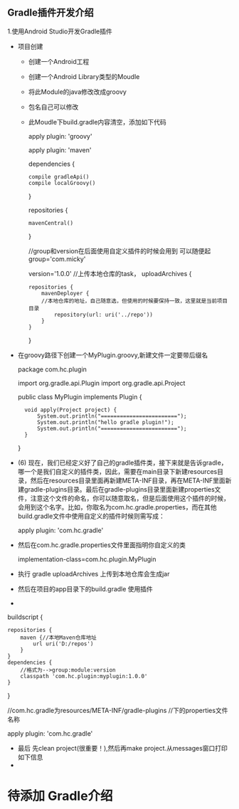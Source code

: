 ## Gradle插件开发介绍

1.使用Android Studio开发Gradle插件


- 项目创建
  - 创建一个Android工程
  - 创建一个Android Library类型的Moudle
  - 将此Module的java修改改成groovy
  - 包名自己可以修改
  - 此Moudle下build.gradle内容清空，添加如下代码
  
  
    apply plugin: 'groovy'

    apply plugin: 'maven'
    
    dependencies {

        compile gradleApi()
        compile localGroovy()
    }
    
    repositories {
    
        mavenCentral()
    }
    
    //group和version在后面使用自定义插件的时候会用到 可以随便起
    group='com.micky'
    
    version='1.0.0'
    //上传本地仓库的task，
    uploadArchives {
    
        repositories {
            mavenDeployer {
            //本地仓库的地址，自己随意选，但使用的时候要保持一致，这里就是当前项目目录
                repository(url: uri('../repo'))
            }
        }
    }
-
    在groovy路径下创建一个MyPlugin.groovy,新建文件一定要带后缀名
    
    
    package  com.hc.plugin

    import org.gradle.api.Plugin
    import org.gradle.api.Project
    
    public class MyPlugin implements Plugin<Project> {
    
        void apply(Project project) {
            System.out.println("========================");
            System.out.println("hello gradle plugin!");
            System.out.println("========================");
        }
    }
- (6) 现在，我们已经定义好了自己的gradle插件类，接下来就是告诉gradle，哪一个是我们自定义的插件类，因此，需要在main目录下新建resources目录，然后在resources目录里面再新建META-INF目录，再在META-INF里面新建gradle-plugins目录。最后在gradle-plugins目录里面新建properties文件，注意这个文件的命名，你可以随意取名，但是后面使用这个插件的时候，会用到这个名字。比如，你取名为com.hc.gradle.properties，而在其他build.gradle文件中使用自定义的插件时候则需写成：

   apply plugin: 'com.hc.gradle'

- 然后在com.hc.gradle.properties文件里面指明你自定义的类

  implementation-class=com.hc.plugin.MyPlugin
  
- 执行 gradle uploadArchives 上传到本地仓库会生成jar
- 然后在项目的app目录下的build.gradle 使用插件
- 
buildscript {

    repositories {
        maven {//本地Maven仓库地址
            url uri('D:/repos')
        }
    }
    dependencies {
        //格式为-->group:module:version
        classpath 'com.hc.plugin:myplugin:1.0.0'
    }
}

//com.hc.gradle为resources/META-INF/gradle-plugins
//下的properties文件名称

apply plugin: 'com.hc.gradle'

- 最后 先clean project(很重要！),然后再make project.从messages窗口打印如下信息
- 



# 待添加 Gradle介绍
